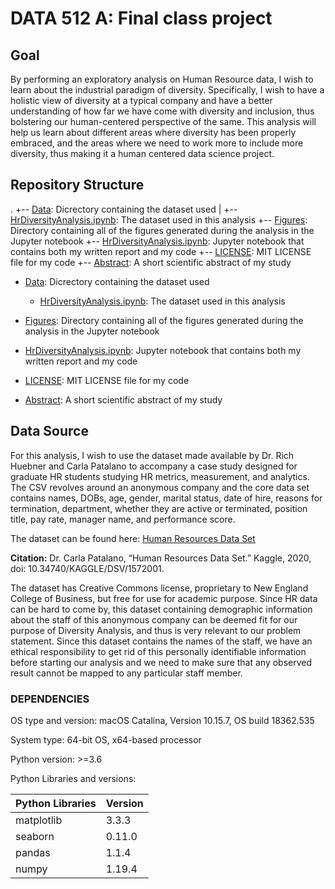 

# DATA 512 A: Final class project

## Goal
By performing an exploratory analysis on Human Resource data, I wish to learn about the industrial paradigm of diversity. Specifically, I wish to have a holistic view of diversity at a typical company and have a better understanding of how far we have come with diversity and inclusion, thus bolstering our human-centered perspective of the same. This analysis will help us learn about different areas where diversity has been properly embraced, and the areas where we need to work more to include more diversity, thus making it a human centered data science project.


## Repository Structure

.
+-- [Data](https://github.com/samarthjmodi/data-512-final/tree/main/Data): Dicrectory containing the dataset used
|   +-- [HrDiversityAnalysis.ipynb](https://github.com/samarthjmodi/data-512-final/blob/main/Data/HRDataset.csv): The dataset used in this analysis
+-- [Figures](https://github.com/samarthjmodi/data-512-final/tree/main/Figures): Directory containing all of the figures generated during the analysis in the Jupyter notebook
+-- [HrDiversityAnalysis.ipynb](https://github.com/samarthjmodi/data-512-final/blob/main/HRDiversityAnalysis.ipynb): Jupyter notebook that contains both my written report and my code
+-- [LICENSE](https://github.com/samarthjmodi/data-512-final/blob/main/LICENSE): MIT LICENSE file for my code
+-- [Abstract](https://github.com/samarthjmodi/data-512-final/blob/main/Abstract.txt): A short scientific abstract of my study



- [Data](https://github.com/samarthjmodi/data-512-final/tree/main/Data): Dicrectory containing the dataset used
    - [HrDiversityAnalysis.ipynb](https://github.com/samarthjmodi/data-512-final/blob/main/Data/HRDataset.csv): The dataset used in this analysis
- [Figures](https://github.com/samarthjmodi/data-512-final/tree/main/Figures): Directory containing all of the figures generated during the analysis in the Jupyter notebook

- [HrDiversityAnalysis.ipynb](https://github.com/samarthjmodi/data-512-final/blob/main/HRDiversityAnalysis.ipynb): Jupyter notebook that contains both my written report and my code

- [LICENSE](https://github.com/samarthjmodi/data-512-final/blob/main/LICENSE): MIT LICENSE file for my code
- [Abstract](https://github.com/samarthjmodi/data-512-final/blob/main/Abstract.txt): A short scientific abstract of my study

## Data Source
For this analysis, I wish to use the dataset made available by Dr. Rich Huebner and Carla Patalano to accompany a case study designed for graduate HR students studying HR metrics, measurement, and analytics. The CSV revolves around an anonymous company and the core data set contains names, DOBs, age, gender, marital status, date of hire, reasons for termination, department, whether they are active or terminated, position title, pay rate, manager name, and performance score.

The dataset can be found here: [Human Resources Data Set](https://www.kaggle.com/rhuebner/human-resources-data-set) 

**Citation:** Dr. Carla Patalano, “Human Resources Data Set.” Kaggle, 2020, doi: 10.34740/KAGGLE/DSV/1572001.

The dataset has Creative Commons license, proprietary to New England College of Business, but free for use for academic purpose. Since HR data can be hard to come by, this dataset containing demographic information about the staff of this anonymous company can be deemed fit for our purpose of Diversity Analysis, and thus is very relevant to our problem statement. Since this dataset contains the names of the staff, we have an ethical responsibility to get rid of this personally identifiable information before starting our analysis and we need to make sure that any observed result cannot be mapped to any particular staff member.

### DEPENDENCIES

OS type and version: macOS Catalina, Version 10.15.7, OS build 18362.535

System type: 64-bit OS, x64-based processor

Python version: >=3.6

Python Libraries and versions:

|Python Libraries   	    |     Version            |
|---------------|:-----------------------|
|matplotlib	       |   3.3.3|
|seaborn	        |  0.11.0|
|pandas	            |1.1.4|
|numpy	            |1.19.4|


